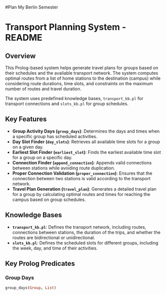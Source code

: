 #Plan My Berlin Semester
# Transport Planning System - README

## Overview

This Prolog-based system helps generate travel plans for groups based on their schedules and the available transport network. The system computes optimal routes from a list of home stations to the destination (campus) while considering route durations, time slots, and constraints on the maximum number of routes and travel duration.

The system uses predefined knowledge bases, `transport_kb.pl` for transport connections and `slots_kb.pl` for group schedules.

## Key Features

- **Group Activity Days (`group_days`)**: Determines the days and times when a specific group has scheduled activities.
- **Day Slot Finder (`day_slots`)**: Retrieves all available time slots for a group on a given day.
- **Earliest Slot Finder (`earliest_slot`)**: Finds the earliest available time slot for a group on a specific day.
- **Connection Finder (`append_connection`)**: Appends valid connections between stations while avoiding route duplication.
- **Proper Connection Validation (`proper_connection`)**: Ensures that the connection between two stations is valid according to the transport network.
- **Travel Plan Generation (`travel_plan`)**: Generates a detailed travel plan for a group by calculating optimal routes and times for reaching the campus based on group schedules.

## Knowledge Bases

- **`transport_kb.pl`**: Defines the transport network, including routes, connections between stations, the duration of the trips, and whether the routes are bidirectional or unidirectional.
- **`slots_kb.pl`**: Defines the scheduled slots for different groups, including the week, day, and time of their activities.

## Key Prolog Predicates

### Group Days
```prolog
group_days(Group, List)
